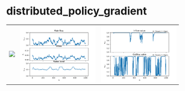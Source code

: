 # distributed_policy_gradient
 
<table>
  <tr>
    <td><img src="/visualisations/animation_waterlevel.mov?raw=true" width="200"></td>
    <td><img src="/visualisations/water_traj.png?raw=true" width="200"></td>
    <td><img src="/visualisations/action.png?raw=true" width="200"></td>
  </tr>
</table>